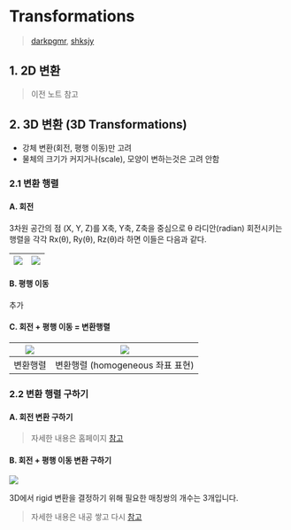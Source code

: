 # Transformations

> [darkpgmr](https://darkpgmr.tistory.com/79?category=460965), [shksjy](http://blog.daum.net/shksjy/228)

## 1. 2D 변환

> 이전 노트 참고 

## 2. 3D 변환 (3D Transformations)


- 강체 변환(회전, 평행 이동)만 고려 
- 물체의 크기가 커지거나(scale), 모양이 변하는것은 고려 안함 


### 2.1 변환 행렬


#### A. 회전 


3차원 공간의 점 (X, Y, Z)를 X축, Y축, Z축을 중심으로 θ 라디안(radian) 회전시키는 행렬을 각각 Rx(θ), Ry(θ), Rz(θ)라 하면 이들은 다음과 같다.

|![](https://i.imgur.com/lQ6Bb4L.png)|![](https://i.imgur.com/jsnfVGd.png)|
|-|-|

#### B. 평행 이동 

추가 

#### C. 회전 + 평행 이동 = 변환행렬  

|![](https://i.imgur.com/XnxT2oA.png)|![](https://i.imgur.com/gywfsCX.png)|
|-|-|
|변환행렬 |변환행렬 (homogeneous 좌표 표현)|


### 2.2 변환 행렬 구하기 

#### A. 회전 변환 구하기 

> 자세한 내용은 홈페이지 [참고](https://darkpgmr.tistory.com/81?category=460965)


#### B. 회전 + 평행 이동 변환 구하기 

![](https://i.imgur.com/X2pOb4m.png)

3D에서 rigid 변환을 결정하기 위해 필요한 매칭쌍의 개수는 3개입니다.


> 자세한 내용은 내공 쌓고 다시 [참고](https://darkpgmr.tistory.com/81?category=460965)


